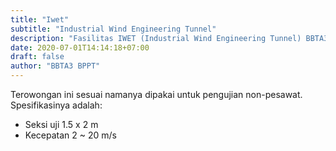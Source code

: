 ```yaml
---
title: "Iwet"
subtitle: "Industrial Wind Engineering Tunnel"
description: "Fasilitas IWET (Industrial Wind Engineering Tunnel) BBTA3 BPPT merupakan terowongan angin untuk pengujian industrial"
date: 2020-07-01T14:14:18+07:00
draft: false
author: "BBTA3 BPPT"
---
```


Terowongan ini sesuai namanya dipakai untuk pengujian non-pesawat. Spesifikasinya adalah:

- Seksi uji 1.5 x 2 m
- Kecepatan 2 ~ 20 m/s
